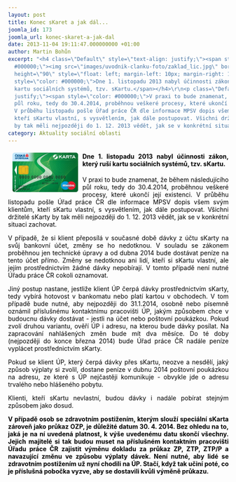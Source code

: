 ```yaml
---
layout: post
title: Konec sKaret a jak dál...
joomla_id: 173
joomla_url: konec-skaret-a-jak-dal
date: 2013-11-04 19:11:47.000000000 +01:00
author: Martin Bohůn
excerpt: "<h4 class=\"Default\" style=\"text-align: justify;\"><span style=\"color:
  #000000;\"><img src=\"images/uvodnik-clanku-foto/zaklad_lic.jpg\" border=\"0\" width=\"150\"
  height=\"90\" style=\"float: left; margin-left: 10px; margin-right: 10px;\" /></span><span
  style=\"color: #000000;\">Dne 1. listopadu 2013 nabyl účinnosti zákon, který ruší
  kartu sociálních systémů, tzv. sKartu.</span></h4>\r\n<p class=\"Default\" style=\"text-align:
  justify;\"><span style=\"color: #000000;\">V praxi to bude znamenat, že během následujícího
  půl roku, tedy do 30.4.2014, proběhnou veškeré procesy, které ukončí její existenci.
  V průběhu listopadu pošle Úřad práce ČR dle informace MPSV dopis všem svým klientům,
  kteří sKartu vlastní, s vysvětlením, jak dále postupovat. Všichni držitelé sKarty
  by tak měli nejpozději do 1. 12. 2013 vědět, jak se v konkrétní situaci zachovat.</span></p>"
category: Aktuality sociální oblasti
---
```

<h4 class="Default" style="text-align: justify;"><span style="color: #000000;"><img src="images/uvodnik-clanku-foto/zaklad_lic.jpg" border="0" width="150" height="90" style="float: left; margin-left: 10px; margin-right: 10px;" /></span><span style="color: #000000;">Dne 1. listopadu 2013 nabyl účinnosti zákon, který ruší kartu sociálních systémů, tzv. sKartu.</span></h4>

<p class="Default" style="text-align: justify;"><span style="color: #000000;">V praxi to bude znamenat, že během následujícího půl roku, tedy do 30.4.2014, proběhnou veškeré procesy, které ukončí její existenci. V průběhu listopadu pošle Úřad práce ČR dle informace MPSV dopis všem svým klientům, kteří sKartu vlastní, s vysvětlením, jak dále postupovat. Všichni držitelé sKarty by tak měli nejpozději do 1. 12. 2013 vědět, jak se v konkrétní situaci zachovat.</span></p>



<p class="Default" style="text-align: justify;"><span style="color: #000000;">V případě, že si klient přeposílá v současné době dávky z účtu sKarty na svůj bankovní účet, změny se ho nedotknou. V souladu se zákonem proběhnou jen technické úpravy a od dubna 2014 bude dostávat peníze na tento účet přímo. Změny se nedotknou ani lidí, kteří si sKartu vlastní, ale jejím prostřednictvím žádné dávky nepobírají. V tomto případě není nutné Úřadu práce ČR cokoli oznamovat.</span></p>

<p class="Default" style="text-align: justify;"><span style="color: #000000;">Jiný postup nastane, jestliže klient ÚP čerpá dávky prostřednictvím sKarty, tedy vybírá hotovost v bankomatu nebo platí kartou v obchodech. V tom případě bude nutné, aby nejpozději do 31.1.2014, osobně nebo písemně oznámil příslušnému kontaktnímu pracovišti ÚP, jakým způsobem chce v budoucnu dávky dostávat - jestli na účet nebo poštovní poukázkou. Pokud zvolí druhou variantu, ověří ÚP i adresu, na kterou bude dávky posílat. Na zapracování nahlášených změn bude mít dva měsíce. Do té doby (nejpozději do konce března 2014) bude Úřad práce ČR nadále peníze vyplácet prostřednictvím sKarty.</span></p>

<p class="Default" style="text-align: justify;"><span style="color: #000000;">Pokud se klient ÚP, který čerpá dávky přes sKartu, neozve a nesdělí, jaký způsob výplaty si zvolil, dostane peníze v dubnu 2014 poštovní poukázkou na adresu, ze které s ÚP nejčastěji komunikuje - obvykle jde o adresu trvalého nebo hlášeného pobytu.</span></p>

<p class="Default" style="text-align: justify;"><span style="color: #000000;">Klienti, kteří sKartu nevlastní, budou dávky i nadále pobírat stejným způsobem jako dosud.</span></p>

<p class="Default" style="text-align: justify;"><span style="color: #000000;"><strong>V případě osob se zdravotním postižením, kterým slouží speciální sKarta zároveň jako průkaz OZP, je důležité datum 30. 4. 2014. Bez ohledu na to, jaká je na ní uvedená platnost, k výše uvedenému datu skončí všechny. Jejich majitelé si tak budou muset na příslušném kontaktním pracovišti Úřadu práce ČR zajistit výměnu dokladu za průkaz ZP, ZTP, ZTP/P a navazující změnu ve způsobu výplaty dávek. Není nutné, aby lidé se zdravotním postižením už nyní chodili na ÚP. Stačí, když tak učiní poté, co je příslušná pobočka vyzve, aby se dostavili kvůli výměně průkazu.</strong></span></p>
